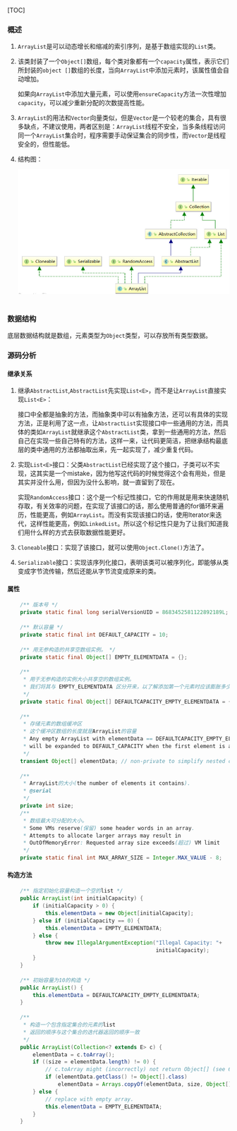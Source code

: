 [TOC]



### 概述

1. `ArrayList`是可以动态增长和缩减的索引序列，是基于数组实现的`List`类。

2. 该类封装了一个`Object[]`数组，每个类对象都有一个`capacity`属性，表示它们所封装的`object []`数组的长度，当向`ArrayList`中添加元素时，该属性值会自动增加。

   如果向`ArrayList`中添加大量元素，可以使用`ensureCapacity`方法一次性增加`capacity`，可以减少重新分配的次数提高性能。

3. `ArrayList`的用法和`Vector`向量类似，但是`Vector`是一个较老的集合，具有很多缺点，不建议使用，两者区别是：`ArrayList`线程不安全，当多条线程访问同一个`ArrayList`集合时，程序需要手动保证集合的同步性，而`Vector`是线程安全的，但性能低。

4. 结构图：

   <div align="center"> <img src="img/ArrayList继承关系.jpg"/> </div><br>



### 数据结构

​	底层数据结构就是数组，元素类型为`Object`类型，可以存放所有类型数据。

### 源码分析

#### 继承关系

 1. 继承`AbstractList`,`AbstractList`先实现`List<E>`，而不是让`ArrayList`直接实现`List<E>`：

    接口中全都是抽象的方法，而抽象类中可以有抽象方法，还可以有具体的实现方法，正是利用了这一点，让`AbstractList`实现接口中一些通用的方法，而具体的类如`ArrayList`就继承这个`AbstractList`类，拿到一些通用的方法，然后自己在实现一些自己特有的方法，这样一来，让代码更简洁，把继承结构最底层的类中通用的方法都抽取出来，先一起实现了，减少重复代码。

2. 实现`List<E>`接口：父类`AbstractList`已经实现了这个接口，子类可以不实现，这其实是一个mistake，因为他写这代码的时候觉得这个会有用处，但是其实并没什么用，但因为没什么影响，就一直留到了现在。

   实现`RandomAccess`接口：这个是一个标记性接口，它的作用就是用来快速随机存取，有关效率的问题，在实现了该接口的话，那么使用普通的for循环来遍历，性能更高，例如`ArrayList`。而没有实现该接口的话，使用Iterator来迭代，这样性能更高，例如`LinkedList`。所以这个标记性只是为了让我们知道我们用什么样的方式去获取数据性能更好。

3. `Cloneable`接口：实现了该接口，就可以使用`Object.Clone()`方法了。

4. `Serializable`接口：实现该序列化接口，表明该类可以被序列化，即能够从类变成字节流传输，然后还能从字节流变成原来的类。

#### 属性

```java
	/** 版本号 */
	private static final long serialVersionUID = 8683452581122892189L;

    /** 默认容量 */
    private static final int DEFAULT_CAPACITY = 10;

    /** 用无参构造的共享空数组实例。 */
    private static final Object[] EMPTY_ELEMENTDATA = {};

    /**
     * 用于无参构造的实例大小共享空的数组实例。
     * 我们将其与 EMPTY_ELEMENTDATA 区分开来，以了解添加第一个元素时应该膨胀多少。
     */
    private static final Object[] DEFAULTCAPACITY_EMPTY_ELEMENTDATA = {};

    /**
     * 存储元素的数组缓冲区
     * 这个缓冲区数组的长度就是ArrayList的容量 
     * Any empty ArrayList with elementData == DEFAULTCAPACITY_EMPTY_ELEMENTDATA
     * will be expanded to DEFAULT_CAPACITY when the first element is added.
     */
    transient Object[] elementData; // non-private to simplify nested class access

    /**
     * ArrayList的大小(the number of elements it contains).
     * @serial
     */
    private int size;
    /**
     * 数组最大可分配的大小。
     * Some VMs reserve(保留) some header words in an array.
     * Attempts to allocate larger arrays may result in
     * OutOfMemoryError: Requested array size exceeds(超过) VM limit
     */
    private static final int MAX_ARRAY_SIZE = Integer.MAX_VALUE - 8;
```

#### 构造方法

```java
    /** 指定初始化容量构造一个空的list */
    public ArrayList(int initialCapacity) {
        if (initialCapacity > 0) {
            this.elementData = new Object[initialCapacity];
        } else if (initialCapacity == 0) {
            this.elementData = EMPTY_ELEMENTDATA;
        } else {
            throw new IllegalArgumentException("Illegal Capacity: "+
                                               initialCapacity);
        }
    }

    /** 初始容量为10的构造 */
    public ArrayList() {
        this.elementData = DEFAULTCAPACITY_EMPTY_ELEMENTDATA;
    }

    /**
     * 构造一个包含指定集合的元素的list
     * 返回的顺序与这个集合的迭代器返回的顺序一致
	 */
    public ArrayList(Collection<? extends E> c) {
        elementData = c.toArray();
        if ((size = elementData.length) != 0) {
            // c.toArray might (incorrectly) not return Object[] (see 6260652)
            if (elementData.getClass() != Object[].class)
                elementData = Arrays.copyOf(elementData, size, Object[].class);
        } else {
            // replace with empty array.
            this.elementData = EMPTY_ELEMENTDATA;
        }
    }

```

